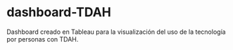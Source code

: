 # dashboard-TDAH
Dashboard creado en Tableau para la visualización del uso de la tecnología por personas con TDAH.
